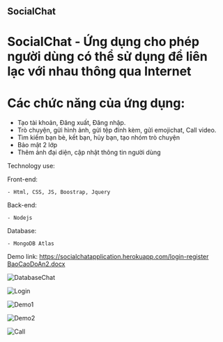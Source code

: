 ## SocialChat
# SocialChat - Ứng dụng cho phép người dùng có thể sử dụng để liên lạc với nhau thông qua Internet
# Các chức năng của ứng dụng:
-   Tạo tài khoản, Đăng xuất, Đăng nhập.
-   Trò chuyện, gửi hình ảnh, gửi tệp đính kèm, gửi emojichat, Call video.
-   Tìm kiếm bạn bè, kết bạn, hủy bạn, tạo nhóm trò chuyện
-   Bảo mật 2 lớp
-   Thêm ảnh đại diện, cập nhật thông tin người dùng

Technology use:

Front-end:

    - Html, CSS, JS, Boostrap, Jquery 
 Back-end:
 
    - Nodejs
 Database:
 
    - MongoDB Atlas
    
 Demo link: https://socialchatapplication.herokuapp.com/login-register
 [BaoCaoDoAn2.docx](https://github.com/Buddy1298/SocialChat/files/8185599/BaoCaoDoAn2.docx)
 
 ![DatabaseChat](https://user-images.githubusercontent.com/72645238/156230704-7b3f7dfd-5876-4f0a-a9c3-d85c16bda1d3.PNG)

 ![Login](https://user-images.githubusercontent.com/72645238/156230025-89d79419-1b4b-4fd2-9365-5e2e92771f56.JPG)
 
 ![Demo1](https://user-images.githubusercontent.com/72645238/156230744-8c6a509e-6650-49b0-867d-73babf872fb0.PNG)

![Demo2](https://user-images.githubusercontent.com/72645238/156230751-77de9468-5f69-4ab9-a1e5-ec37c1b7c109.PNG)

![Call](https://user-images.githubusercontent.com/72645238/156230918-418991e3-14d6-4c87-8611-f3447426e275.png)


